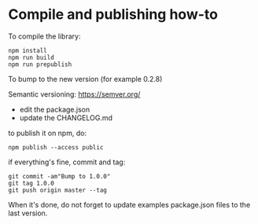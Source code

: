 # Compile and publishing how-to

To compile the library:

    npm install
    npm run build
    npm run prepublish

To bump to the new version (for example 0.2.8)

Semantic versioning: https://semver.org/

- edit the package.json
- update the CHANGELOG.md

to publish it on npm, do:

    npm publish --access public

if everything's fine, commit and tag:

    git commit -am"Bump to 1.0.0"
    git tag 1.0.0
    git push origin master --tag

When it's done, do not forget to update examples package.json files
to the last version.
